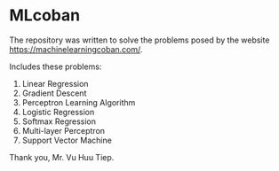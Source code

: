 # MLcoban

The repository was written to solve the problems posed by the website https://machinelearningcoban.com/.

Includes these problems:
1. Linear Regression
2. Gradient Descent
3. Perceptron Learning Algorithm
4. Logistic Regression
5. Softmax Regression
6. Multi-layer Perceptron
7. Support Vector Machine

Thank you, Mr. Vu Huu Tiep.
